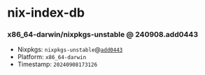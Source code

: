 # nix-index-db
### x86_64-darwin/nixpkgs-unstable @ 240908.add0443
- Nixpkgs: `nixpkgs-unstable`@[`add0443`](https://github.com/NixOS/nixpkgs/commit/add0443ee587a0c44f22793b8c8649a0dbc3bb00)
- Platform: `x86_64-darwin`
- Timestamp: `20240908173126`
